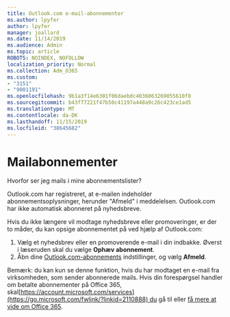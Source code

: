 ```yaml
---
title: Outlook.com e-mail-abonnementer
ms.author: lpyfer
author: lpyfer
manager: joallard
ms.date: 11/14/2019
ms.audience: Admin
ms.topic: article
ROBOTS: NOINDEX, NOFOLLOW
localization_priority: Normal
ms.collection: Adm_O365
ms.custom:
- "3151"
- "9001191"
ms.openlocfilehash: 9b1a3f14e6301f06daebdc4036063269055610f8
ms.sourcegitcommit: b43f77221f47b50c41197a448a9c26c423ce1ad5
ms.translationtype: MT
ms.contentlocale: da-DK
ms.lasthandoff: 11/15/2019
ms.locfileid: "38645682"
---
```

# <a name="email-subscriptions"></a>Mailabonnementer

Hvorfor ser jeg mails i mine abonnementslister?

Outlook.com har registreret, at e-mailen indeholder abonnementsoplysninger, herunder "Afmeld" i meddelelsen. Outlook.com har ikke automatisk abonneret på nyhedsbreve.

Hvis du ikke længere vil modtage nyhedsbreve eller promoveringer, er der to måder, du kan opsige abonnementet på ved hjælp af Outlook.com:
1. Vælg et nyhedsbrev eller en promoverende e-mail i din indbakke. Øverst i læseruden skal du vælge **Ophæv abonnement**.
2. Åbn dine [Outlook.com-abonnements](https://go.microsoft.com/fwlink/?linkid=2110887) indstillinger, og vælg **Afmeld**.

Bemærk: du kan kun se denne funktion, hvis du har modtaget en e-mail fra virksomheden, som sender abonnerede mails.
Hvis din forespørgsel handler om betalte abonnementer på Office 365, skal[https://account.microsoft.com/services](https://go.microsoft.com/fwlink/?linkid=2110888) du gå til eller [få mere at vide om Office 365](https://products.office.com/compare-all-microsoft-office-products?tab=1&WT.mc_id=PROD_OL-Web_Support_O365NewValue_Upgrade).
  